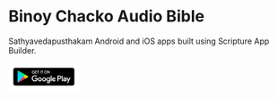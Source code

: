 # Binoy Chacko Audio Bible

Sathyavedapusthakam Android and iOS apps built using Scripture App Builder.

[<img src="googleplaybadge.png" width="25%" height="25%">]([#](https://play.google.com/store/apps/details?id=com.binoychacko.audiobible.malayalam&pcampaignid=web_share))

